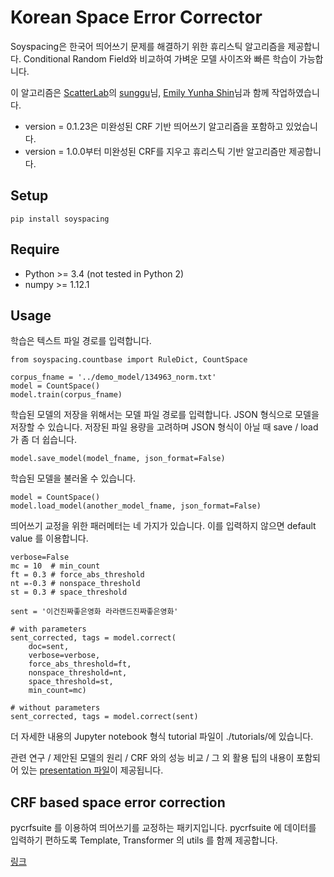 # Korean Space Error Corrector

Soyspacing은 한국어 띄어쓰기 문제를 해결하기 위한 휴리스틱 알고리즘을 제공합니다. Conditional Random Field와 비교하여 가벼운 모델 사이즈와 빠른 학습이 가능합니다. 

이 알고리즘은 [ScatterLab][scatter_url]의 [sunggu][sunggu_url]님, [Emily Yunha Shin][eyshin_url]님과 함께 작업하였습니다. 

- version = 0.1.23은 미완성된 CRF 기반 띄어쓰기 알고리즘을 포함하고 있었습니다. 
- version = 1.0.0부터 미완성된 CRF를 지우고 휴리스틱 기반 알고리즘만 제공합니다. 

## Setup

    pip install soyspacing

## Require

- Python >= 3.4 (not tested in Python 2)
- numpy >= 1.12.1

## Usage 

학습은 텍스트 파일 경로를 입력합니다. 

    from soyspacing.countbase import RuleDict, CountSpace

    corpus_fname = '../demo_model/134963_norm.txt'
    model = CountSpace()
    model.train(corpus_fname)

학습된 모델의 저장을 위해서는 모델 파일 경로를 입력합니다. JSON 형식으로 모델을 저장할 수 있습니다. 저장된 파일 용량을 고려하며 JSON 형식이 아닐 때 save / load 가 좀 더 쉽습니다.

    model.save_model(model_fname, json_format=False)

학습된 모델을 불러올 수 있습니다. 

    model = CountSpace()
    model.load_model(another_model_fname, json_format=False)

띄어쓰기 교정을 위한 패러메터는 네 가지가 있습니다. 이를 입력하지 않으면 default value 를 이용합니다. 

    verbose=False
    mc = 10  # min_count
    ft = 0.3 # force_abs_threshold
    nt =-0.3 # nonspace_threshold
    st = 0.3 # space_threshold

    sent = '이건진짜좋은영화 라라랜드진짜좋은영화'

    # with parameters
    sent_corrected, tags = model.correct(
        doc=sent,
        verbose=verbose,
        force_abs_threshold=ft,
        nonspace_threshold=nt,
        space_threshold=st,
        min_count=mc)

    # without parameters
    sent_corrected, tags = model.correct(sent)

더 자세한 내용의 Jupyter notebook 형식 tutorial 파일이 ./tutorials/에 있습니다.

관련 연구 / 제안된 모델의 원리 / CRF 와의 성능 비교 / 그 외 활용 팁의 내용이 포함되어 있는 [presentation 파일][presentation]이 제공됩니다.  

## CRF based space error correction

pycrfsuite 를 이용하여 띄어쓰기를 교정하는 패키지입니다. pycrfsuite 에 데이터를 입력하기 편하도록 Template, Transformer 의 utils 를 함께 제공합니다. 

[링크][pycrfsuite_space]


[scatter_url]: http://www.scatterlab.co.kr/
[sunggu_url]: https://github.com/new21cccc
[eyshin_url]: https://github.com/eyshin05
[presentation]: /tutorials/presentation.pdf
[pycrfsuite_space]: https://github.com/lovit/pycrfsuite_spacing
